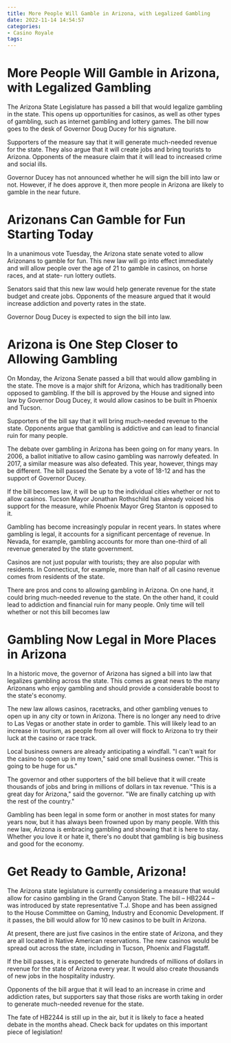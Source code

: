 ```yaml
---
title: More People Will Gamble in Arizona, with Legalized Gambling
date: 2022-11-14 14:54:57
categories:
- Casino Royale
tags:
---
```



#  More People Will Gamble in Arizona, with Legalized Gambling

The Arizona State Legislature has passed a bill that would legalize gambling in the state. This opens up opportunities for casinos, as well as other types of gambling, such as internet gambling and lottery games. The bill now goes to the desk of Governor Doug Ducey for his signature.

Supporters of the measure say that it will generate much-needed revenue for the state. They also argue that it will create jobs and bring tourists to Arizona. Opponents of the measure claim that it will lead to increased crime and social ills.

Governor Ducey has not announced whether he will sign the bill into law or not. However, if he does approve it, then more people in Arizona are likely to gamble in the near future.

#  Arizonans Can Gamble for Fun Starting Today

In a unanimous vote Tuesday, the Arizona state senate voted to allow Arizonans to gamble for fun. This new law will go into effect immediately and will allow people over the age of 21 to gamble in casinos, on horse races, and at state- run lottery outlets.

Senators said that this new law would help generate revenue for the state budget and create jobs. Opponents of the measure argued that it would increase addiction and poverty rates in the state.

Governor Doug Ducey is expected to sign the bill into law.

#  Arizona is One Step Closer to Allowing Gambling 

On Monday, the Arizona Senate passed a bill that would allow gambling in the state. The move is a major shift for Arizona, which has traditionally been opposed to gambling. If the bill is approved by the House and signed into law by Governor Doug Ducey, it would allow casinos to be built in Phoenix and Tucson.

Supporters of the bill say that it will bring much-needed revenue to the state. Opponents argue that gambling is addictive and can lead to financial ruin for many people.

The debate over gambling in Arizona has been going on for many years. In 2006, a ballot initiative to allow casino gambling was narrowly defeated. In 2017, a similar measure was also defeated. This year, however, things may be different. The bill passed the Senate by a vote of 18-12 and has the support of Governor Ducey.

If the bill becomes law, it will be up to the individual cities whether or not to allow casinos. Tucson Mayor Jonathan Rothschild has already voiced his support for the measure, while Phoenix Mayor Greg Stanton is opposed to it.

Gambling has become increasingly popular in recent years. In states where gambling is legal, it accounts for a significant percentage of revenue. In Nevada, for example, gambling accounts for more than one-third of all revenue generated by the state government.

Casinos are not just popular with tourists; they are also popular with residents. In Connecticut, for example, more than half of all casino revenue comes from residents of the state.

There are pros and cons to allowing gambling in Arizona. On one hand, it could bring much-needed revenue to the state. On the other hand, it could lead to addiction and financial ruin for many people. Only time will tell whether or not this bill becomes law

#  Gambling Now Legal in More Places in Arizona

In a historic move, the governor of Arizona has signed a bill into law that legalizes gambling across the state. This comes as great news to the many Arizonans who enjoy gambling and should provide a considerable boost to the state's economy.

The new law allows casinos, racetracks, and other gambling venues to open up in any city or town in Arizona. There is no longer any need to drive to Las Vegas or another state in order to gamble. This will likely lead to an increase in tourism, as people from all over will flock to Arizona to try their luck at the casino or race track.

Local business owners are already anticipating a windfall. "I can't wait for the casino to open up in my town," said one small business owner. "This is going to be huge for us."

The governor and other supporters of the bill believe that it will create thousands of jobs and bring in millions of dollars in tax revenue. "This is a great day for Arizona," said the governor. "We are finally catching up with the rest of the country."

Gambling has been legal in some form or another in most states for many years now, but it has always been frowned upon by many people. With this new law, Arizona is embracing gambling and showing that it is here to stay. Whether you love it or hate it, there's no doubt that gambling is big business and good for the economy.

#  Get Ready to Gamble, Arizona!



The Arizona state legislature is currently considering a measure that would allow for casino gambling in the Grand Canyon State. The bill – HB2244 – was introduced by state representative T.J. Shope and has been assigned to the House Committee on Gaming, Industry and Economic Development. If it passes, the bill would allow for 10 new casinos to be built in Arizona.

At present, there are just five casinos in the entire state of Arizona, and they are all located in Native American reservations. The new casinos would be spread out across the state, including in Tucson, Phoenix and Flagstaff.

If the bill passes, it is expected to generate hundreds of millions of dollars in revenue for the state of Arizona every year. It would also create thousands of new jobs in the hospitality industry.

Opponents of the bill argue that it will lead to an increase in crime and addiction rates, but supporters say that those risks are worth taking in order to generate much-needed revenue for the state.

The fate of HB2244 is still up in the air, but it is likely to face a heated debate in the months ahead. Check back for updates on this important piece of legislation!
